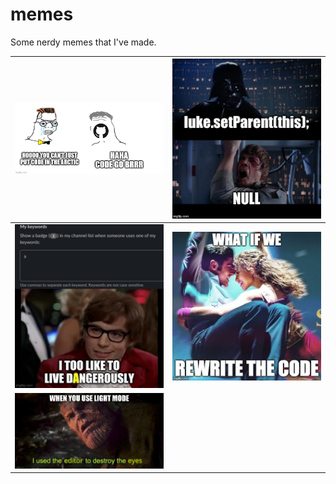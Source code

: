 # memes

Some nerdy memes that I've made.

| <img src="code_go_brrr.png" width="400" />        | <img src="i_am_your_father.png" width="400" /> |
| ------------------------------------------------- | ---------------------------------------------- |
| <img src="living_on_the_edge.jpeg" width="400" /> | <img src="rewrite_the_code.jpg" width="400" /> |
| <img src="ahhhhhhmineeyes.jpeg" width="400" />    |                                                |
